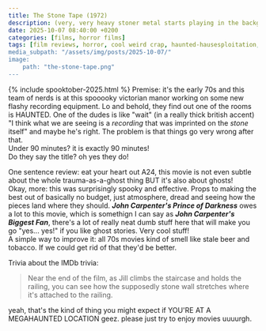 ```yaml
---
title: The Stone Tape (1972)
description: (very, very heavy stoner metal starts playing in the background)
date: 2025-10-07 08:40:00 +0200
categories: [films, horror films]
tags: [film reviews, horror, cool weird crap, haunted-hausesploitation, let's think our way out, time shenanigans, why would you touch that, spooktober 2025, they say the title]
media_subpath: "/assets/img/posts/2025-10-07/"
image:
    path: "the-stone-tape.png"
---
```

{% include spooktober-2025.html %}
<span class="reviewsection">Premise:</span> it's the early 70s and this team of nerds is at this spooooky victorian manor working on some new flashy recording equipment. Lo and behold, they find out one of the rooms is HAUNTED. One of the dudes is like "wait" (in a really thick british accent) "I think what we are seeing is a *recording* that was imprinted on the *stone* itself" and maybe he's right. The problem is that things go very wrong after that.<br/>
<span class="reviewsection">Under 90 minutes?</span> it is exactly 90 minutes!<br/>
<span class="reviewsection">Do they say the title?</span> oh yes they do!

<span class="reviewsection">One sentence review:</span> eat your heart out A24, this movie is not even subtle about the whole trauma-as-a-ghost thing BUT it's also about ghosts!<br/>
<span class="reviewsection">Okay, more:</span> this was surprisingly spooky and effective. Props to making the best out of basically no budget, just atmosphere, dread and seeing how the pieces land where they should. ***John Carpenter's Prince of Darkness*** owes a lot to this movie, which is somethign I can say as ***John Carpenter's Biggest Fan***, there's a lot of really neat dumb stuff here that will make you go "yes... yes!" if you like ghost stories. Very cool stuff!<br/>
<span class="reviewsection">A simple way to improve it:</span> all 70s movies kind of smell like stale beer and tobacco. If we could get rid of that they'd be better.

<span class="reviewsection">Trivia about the IMDb trivia:</span>
> Near the end of the film, as Jill climbs the staircase and holds the railing, you can see how the supposedly stone wall stretches where it's attached to the railing.

yeah, that's the kind of thing you might expect if YOU'RE AT A MEGAHAUNTED LOCATION geez. please just try to enjoy movies uuuurgh.
